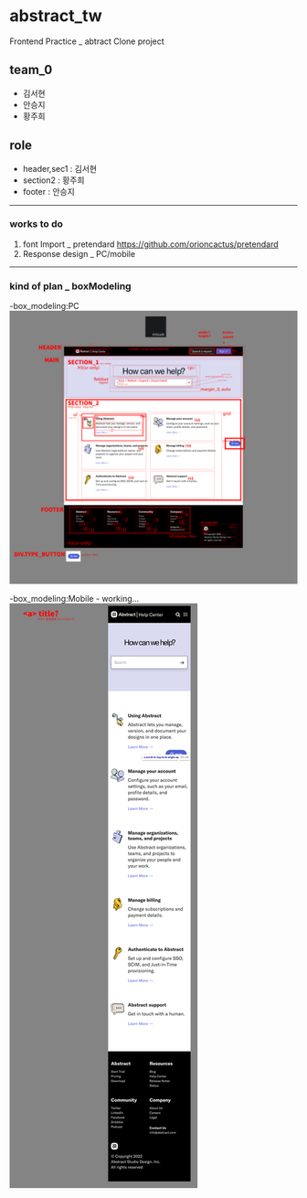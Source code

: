 # abstract_tw
Frontend Practice _ abtract Clone project

## team_0
- 김서현
- 안승지
- 황주희

## role
- header,sec1 : 김서현
- section2 : 황주희
- footer : 안승지

-----------------
### works to do
1. font Import _ pretendard <https://github.com/orioncactus/pretendard>
2. Response design _ PC/mobile

-----------------
### kind of plan _ boxModeling

-box_modeling:PC
![box_modeling:PC](./src/assets/plan_box/plan_box1.png)

-box_modeling:Mobile - working...
![box_modeling:Mobile - working...](./src/assets/plan_box/plan_box2.png)